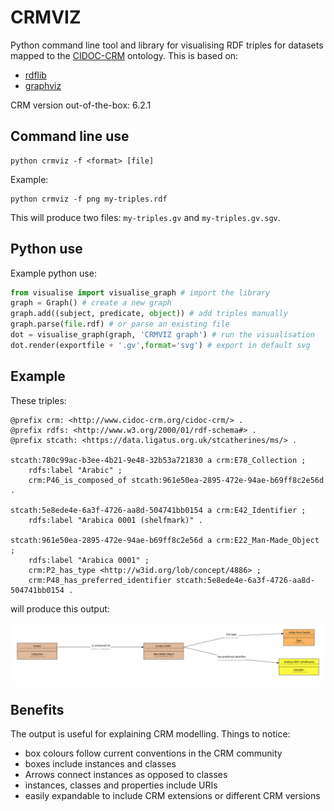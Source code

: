 # CRMVIZ
Python command line tool and library for visualising RDF triples for datasets mapped to the [CIDOC-CRM](http://www.cidoc-crm.org/) ontology. This is based on:

* [rdflib](https://rdflib.readthedocs.io/en/stable/)
* [graphviz](https://pypi.org/project/graphviz/)

CRM version out-of-the-box: 6.2.1

## Command line use

```commandline
python crmviz -f <format> [file]
```

Example:

```commandline
python crmviz -f png my-triples.rdf
```
This will produce two files: `my-triples.gv` and `my-triples.gv.sgv`.

## Python use 

Example python use:

```python
from visualise import visualise_graph # import the library
graph = Graph() # create a new graph
graph.add((subject, predicate, object)) # add triples manually 
graph.parse(file.rdf) # or parse an existing file
dot = visualise_graph(graph, 'CRMVIZ graph') # run the visualisation
dot.render(exportfile + '.gv',format='svg') # export in default svg
```

## Example

These triples:

```
@prefix crm: <http://www.cidoc-crm.org/cidoc-crm/> .
@prefix rdfs: <http://www.w3.org/2000/01/rdf-schema#> .
@prefix stcath: <https://data.ligatus.org.uk/stcatherines/ms/> .

stcath:780c99ac-b3ee-4b21-9e48-32b53a721830 a crm:E78_Collection ;
    rdfs:label "Arabic" ;
    crm:P46_is_composed_of stcath:961e50ea-2895-472e-94ae-b69ff8c2e56d .

stcath:5e8ede4e-6a3f-4726-aa8d-504741bb0154 a crm:E42_Identifier ;
    rdfs:label "Arabica 0001 (shelfmark)" .

stcath:961e50ea-2895-472e-94ae-b69ff8c2e56d a crm:E22_Man-Made_Object ;
    rdfs:label "Arabica 0001" ;
    crm:P2_has_type <http://w3id.org/lob/concept/4886> ;
    crm:P48_has_preferred_identifier stcath:5e8ede4e-6a3f-4726-aa8d-504741bb0154 .
```

will produce this output:

![Rendered triples](./mss.gv.svg)

## Benefits

The output is useful for explaining CRM modelling. Things to notice:

* box colours follow current conventions in the CRM community
* boxes include instances and classes
* Arrows connect instances as opposed to classes
* instances, classes and properties include URIs
* easily expandable to include CRM extensions or different CRM versions